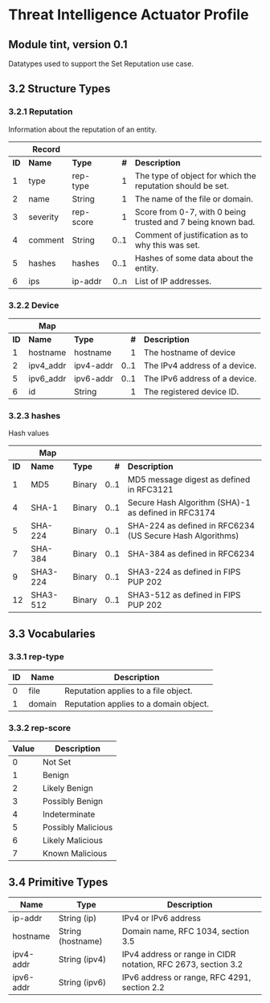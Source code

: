 <!-- Generated from schema\threat-intel.jadn, Tue Feb 27 16:55:50 2018-->
<!--
-->

# Threat Intelligence Actuator Profile
## Module tint, version 0.1
Datatypes used to support the Set Reputation use case.
## 3.2 Structure Types
### 3.2.1 Reputation
Information about the reputation of an entity.

| |Record| | | |
|---|---|---|---:|---|
|**ID**|**Name**|**Type**|**#**|**Description**|
|1|type|rep-type|1|The type of object for which the reputation should be set.|
|2|name|String|1|The name of the file or domain.|
|3|severity|rep-score|1|Score from 0-7, with 0 being trusted and 7 being known bad.|
|4|comment|String|0..1|Comment of justification as to why this was set.|
|5|hashes|hashes|0..1|Hashes of some data about the entity.|
|6|ips|ip-addr|0..n|List of IP addresses.|
### 3.2.2 Device


| |Map| | | |
|---|---|---|---:|---|
|**ID**|**Name**|**Type**|**#**|**Description**|
|1|hostname|hostname|1|The hostname of device|
|2|ipv4_addr|ipv4-addr|0..1|The IPv4 address of a device.|
|5|ipv6_addr|ipv6-addr|0..1|The IPv6 address of a device.|
|6|id|String|1|The registered device ID.|
### 3.2.3 hashes
Hash values

| |Map| | | |
|---|---|---|---:|---|
|**ID**|**Name**|**Type**|**#**|**Description**|
|1|MD5|Binary|0..1|MD5 message digest as defined in RFC3121|
|4|SHA-1|Binary|0..1|Secure Hash Algorithm (SHA)-1 as defined in RFC3174|
|5|SHA-224|Binary|0..1|SHA-224 as defined in RFC6234 (US Secure Hash Algorithms)|
|7|SHA-384|Binary|0..1|SHA-384 as defined in RFC6234|
|9|SHA3-224|Binary|0..1|SHA3-224 as defined in FIPS PUP 202|
|12|SHA3-512|Binary|0..1|SHA3-512 as defined in FIPS PUP 202|
## 3.3 Vocabularies
### 3.3.1 rep-type


|ID|Name|Description|
|---|---|---|
|0|file|Reputation applies to a file object.|
|1|domain|Reputation applies to a domain object.|
### 3.3.2 rep-score


|Value|Description|
|---|---|
|0|Not Set|
|1|Benign|
|2|Likely Benign|
|3|Possibly Benign|
|4|Indeterminate|
|5|Possibly Malicious|
|6|Likely Malicious|
|7|Known Malicious|
## 3.4 Primitive Types
|Name|Type|Description|
|---|---|---|
|ip-addr|String (ip)|IPv4 or IPv6 address|
|hostname|String (hostname)|Domain name, RFC 1034, section 3.5|
|ipv4-addr|String (ipv4)|IPv4 address or range in CIDR notation, RFC 2673, section 3.2|
|ipv6-addr|String (ipv6)|IPv6 address or range, RFC 4291, section 2.2|

